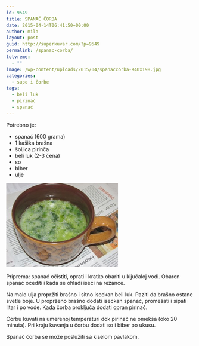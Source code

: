 ```yaml
---
id: 9549
title: SPANAĆ ČORBA
date: 2015-04-14T06:41:50+00:00
author: mila
layout: post
guid: http://superkuvar.com/?p=9549
permalink: /spanac-corba/
totvreme:
  - ""
image: /wp-content/uploads/2015/04/spanaccorba-940x198.jpg
categories:
  - supe i čorbe
tags:
  - beli luk
  - pirinač
  - spanać
---
```

Potrebno je:  
* spanać (600 grama)  
* 1 kašika brašna  
* šoljica pirinča  
* beli luk (2-3 čena)  
* so  
* biber  
* ulje

[<img class="alignnone size-medium wp-image-9588" src="/wp-content/uploads/2015/04/spanaccorba-300x225.jpg" alt="spanaccorba" width="300" height="225" />](/wp-content/uploads/2015/04/spanaccorba-e1430747707748.jpg)

Priprema: spanać očistiti, oprati i kratko obariti u ključaloj vodi. Obaren spanać ocediti i kada se ohladi iseći na rezance.

Na malo ulja propržiti brašno i sitno iseckan beli luk. Paziti da brašno ostane svetle boje. U proprženo brašno dodati iseckan spanać, promešati i sipati litar i po vode. Kada čorba proključa dodati opran pirinač.

Čorbu kuvati na umerenoj temperaturi dok pirinač ne omekša (oko 20 minuta). Pri kraju kuvanja u čorbu dodati so i biber po ukusu.

Spanać čorba se može poslužiti sa kiselom pavlakom.